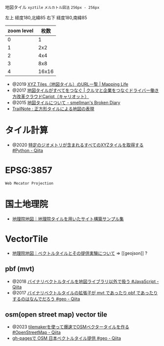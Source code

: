 地図タイル
`xyztile`
`メルカトル図法`
`256px - 256px`

左上 経度180,北緯85
右下 経度180,南緯85

|zoom level|枚数|
|-|-|
|0| 1 |
|1| 2x2 |
|2| 4x4 |
|3| 8x8 |
|4| 16x16 |

- @2019 [XYZ Tiles（地図タイル）のURL一覧 | Mapping Life](https://ujicya.jp/blog-mapping/xyz-tiles-url/)
- @2017 [地図タイルがすべてをつなぐ | クルマと企業をつなぐドライバー働き方改革クラウドCariot（キャリオット）](https://www.cariot.jp/blog/2017/07/14/maptiler/)
- @2015 [地図タイルについて - smellman's Broken Diary](https://smellman.hatenablog.com/entry/2015/12/26/054520)
- [TrailNote : 正方形タイルによる地図の表現](https://www.trail-note.net/tech/tile/)

# タイル計算
- @2020 [特定のジオメトリが含まれるすべてのXYZタイルを取得する #Python - Qiita](https://qiita.com/Kanahiro/items/a085cbc70f8c7d4c590f)

# EPSG:3857
`Web Mecator Projection`

# 国土地理院
- [地理院地図｜地理院タイルを用いたサイト構築サンプル集](https://maps.gsi.go.jp/development/sample.html)

# VectorTile
- [地理院地図｜ベクトルタイルとその提供実験について](https://maps.gsi.go.jp/development/vt.html)
=> [[geojson]] ?

## pbf (mvt)
- @2018 [バイナリベクトルタイルを地図ライブラリ以外で扱う #JavaScript - Qiita](https://qiita.com/cieloazul310/items/32d692a95b87b113bf35)
- @2017 [バイナリベクトルタイルの拡張子が mvt であったり pbf であったりするのはなんでだろう #geo - Qiita](https://qiita.com/hfu/items/69fbe24be92654f634da)

## osm(open street map) vector tile
- @2023 [tilemakerを使って爆速でOSMベクタータイルを作る #OpenStreetMap - Qiita](https://qiita.com/Kanahiro/items/6a98ee285d3de7ac61fc)
- [gh-pagesで OSM 日本ベクトルタイル提供 #geo - Qiita](https://qiita.com/hfu/items/e7c0318bba67827d4327)






